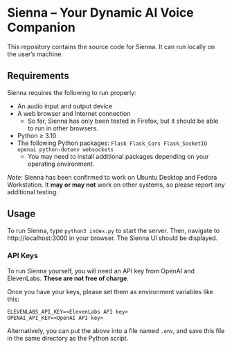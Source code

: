 # Sienna – Your Dynamic AI Voice Companion

This repository contains the source code for Sienna. It can run locally on the
user’s machine.

## Requirements
Sienna requires the following to run properly:
- An audio input and output device
- A web browser and Internet connection
	- So far, Sienna has only been tested in Firefox, but it should be able to
	run in other browsers.
- Python ≥ 3.10
- The following Python packages: `Flask Flask_Cors Flask_SocketIO openai python-dotenv websockets`
	- You may need to install additional packages depending on your operating
	environment.

*Note:* Sienna has been confirmed to work on Ubuntu Desktop and Fedora
Workstation. It **may or may not** work on other systems, so please report any
additional testing.

## Usage
To run Sienna, type `python3 index.py` to start the server. Then, navigate to
http://localhost:3000 in your browser. The Sienna UI should be displayed.

### API Keys
To run Sienna yourself, you will need an API key from OpenAI and ElevenLabs.
**These are not free of charge**.

Once you have your keys, please set them as environment variables like this:
```
ELEVENLABS_API_KEY=<ElevenLabs API key>
OPENAI_API_KEY=<OpenAI API key>
```

Alternatively, you can put the above into a file named `.env`, and save this
file in the same directory as the Python script.